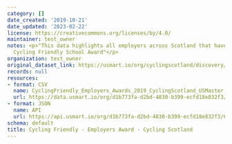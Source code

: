 ```yaml
---
category: []
date_created: '2019-10-21'
date_updated: '2023-02-22'
license: https://creativecommons.org/licenses/by/4.0/
maintainer: test_owner
notes: <p>"This data highlights all employers across Scotland that have received a
  Cycling Friendly School Award"</p>
organization: test_owner
original_dataset_link: https://usmart.io/org/cyclingscotland/discovery/discovery-view-detail/fa4d4cbb-b4a0-4efd-ae68-7767f6ab117d
records: null
resources:
- format: CSV
  name: CyclingFriendly_Employers_Awards_2019_CyclingScotland_USMaster.csv
  url: https://data.usmart.io/org/d1b773fa-d2bd-4830-b399-ecfd18e832f3/resource?resourceGUID=c045f5f5-7e79-440c-a8be-477d686c5fdc
- format: JSON
  name: API
  url: https://api.usmart.io/org/d1b773fa-d2bd-4830-b399-ecfd18e832f3/63629957-66c4-49a5-874b-4f058e72157a/6/urql
schema: default
title: Cycling Friendly - Employers Award - Cycling Scotland
---
```

